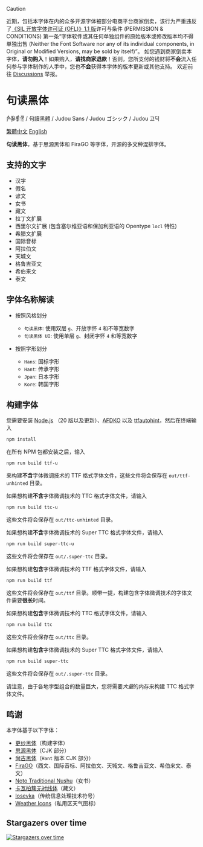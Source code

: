 > [!CAUTION]
> 近期，包括本字体在内的众多开源字体被部分电商平台商家倒卖，该行为严重违反了[《SIL 开放字体许可证 (OFL)》1.1 版](https://openfontlicense.org/open-font-license-official-text/)许可与条件 (PERMISSION & CONDITIONS) 第一条“字体软件或其任何单独组件的原始版本或修改版本均不得单独出售 (Neither the Font Software nor any of its individual components, in Original or Modified Versions, may be sold by itself)”。
> 如您遇到商家倒卖本字体，**请勿购入**！如果购入，**请找商家退款**！否则，您所支付的钱财将**不会**流入任何参与字体制作的人手中，您也**不会**获得本字体的版本更新或其他支持。
> 欢迎前往 [Discussions](https://github.com/JudouEco/JudouSans/discussions) 举报。

# 句读黑体
𛆘𛋧𛋚𛋒 / 句讀黑體 / Judou Sans / Judou ゴシック / Judou 고딕

[繁體中文](./README.zh-hant.md)
[English](./README.en.md)

**句读黑体**，基于思源黑体和 FiraGO 等字体，开源的多文种混排字体。

## 支持的文字

- 汉字
- 假名
- 谚文
- 女书
- 藏文
- 拉丁文扩展
- 西里尔文扩展 (包含塞尔维亚语和保加利亚语的 Opentype `locl` 特性)
- 希腊文扩展
- 国际音标
- 阿拉伯文
- 天城文
- 格鲁吉亚文
- 希伯来文
- 泰文

## 字体名称解读

- 按照风格划分
  - `句读黑体`: 使用双层 `g`、开放字怀 `4` 和不等宽数字
  - `句读黑体 UI`: 使用单层 `g`、封闭字怀 `4` 和等宽数字
  
- 按照字形划分
  - `Hans`: 国标字形
  - `Hant`: 传承字形
  - `Jpan`: 日本字形
  - `Kore`: 韩国字形

## 构建字体

您需要安装 [Node.js](https://nodejs.org/) （20 版以及更新）、[AFDKO](http://www.adobe.com/devnet/opentype/afdko.html) 以及 [ttfautohint](https://www.freetype.org/ttfautohint)，然后在终端输入

```bash
npm install
```

在所有 NPM 包都安装之后，输入

```bash
npm run build ttf-u
```

来构建**不含**字体微调技术的 TTF 格式字体文件，这些文件将会保存在 `out/ttf-unhinted` 目录。

如果想构建**不含**字体微调技术的 TTC 格式字体文件，请输入

```bash
npm run build ttc-u
```

这些文件将会保存在 `out/ttc-unhinted` 目录。

如果想构建**不含**字体微调技术的 Super TTC 格式字体文件，请输入

```bash
npm run build super-ttc-u
```

这些文件将会保存在 `out/.super-ttc` 目录。

如果想构建**包含**字体微调技术的 TTF 格式字体文件，请输入

```bash
npm run build ttf
```

这些文件将会保存在 `out/ttf` 目录。顺带一提，构建包含字体微调技术的字体文件需要**很长**时间。

如果想构建**包含**字体微调技术的 TTC 格式字体文件，请输入

```bash
npm run build ttc
```

这些文件将会保存在 `out/ttc` 目录。

如果想构建**包含**字体微调技术的 Super TTC 格式字体文件，请输入

```bash
npm run build super-ttc
```

这些文件将会保存在 `out/.super-ttc` 目录。

请注意，由于各地字型组合的数量巨大，您将需要*大量*的内存来构建 TTC 格式字体文件。

## 鸣谢

本字体基于以下字体：

- [更纱黑体](https://github.com/be5invis/Sarasa-Gothic)（构建字体）
- [思源黑体](https://github.com/adobe-fonts/source-han-sans)（CJK 部分）
- [尙古黑体](https://github.com/GuiWonder/SourceHanToClassic)（`Hant` 版本 CJK 部分）
- [FiraGO](https://github.com/bBoxType/FiraGO)（西文、国际音标、阿拉伯文、天城文、格鲁吉亚文、希伯来文、泰文）
- [Noto Traditional Nushu](https://github.com/notofonts/nushu)（女书）
- [卡瓦柏簇无衬线体](https://github.com/Keedizhang/UmeSansBeta)（藏文）
- [Iosevka](https://github.com/be5invis/Iosevka)（传统信息处理技术符号）
- [Weather Icons](https://github.com/erikflowers/weather-icons)（私用区天气图标）

## Stargazers over time
[![Stargazers over time](https://starchart.cc/JudouEco/JudouSans.svg?background=%232ca8ef&axis=%23ffffff&line=%23ffffff)](https://starchart.cc/JudouEco/JudouSans)
